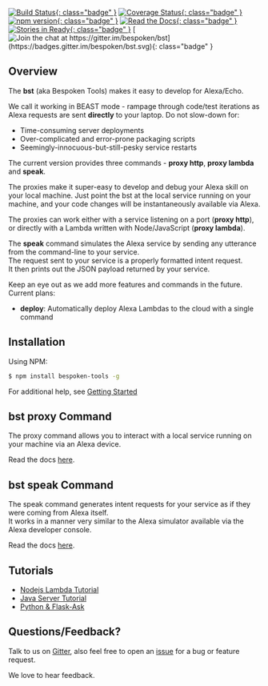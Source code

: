 [![Build Status](https://travis-ci.org/bespoken/bst.svg?branch=master){: class="badge" }](https://travis-ci.org/bespoken/bst) [![Coverage Status](https://coveralls.io/repos/github/bespoken/bst/badge.svg?branch=master){: class="badge" }](https://coveralls.io/github/bespoken/bst?branch=master) [![npm version](https://img.shields.io/npm/v/bespoken-tools.svg){: class="badge" }](https://www.npmjs.com/package/bespoken-tools) [![Read the Docs](https://img.shields.io/badge/docs-latest-brightgreen.svg?style=flat){: class="badge" }](http://docs.bespoken.tools/) [![Stories in Ready](https://badge.waffle.io/bespoken/bst.svg?label=ready&title=Ready){: class="badge" }](http://waffle.io/bespoken/bst) [![Join the chat at https://gitter.im/bespoken/bst](https://badges.gitter.im/bespoken/bst.svg){: class="badge" }](https://gitter.im/bespoken/bst?utm_source=badge&utm_medium=badge&utm_campaign=pr-badge&utm_content=badge)

## Overview
The **bst** (aka Bespoken Tools) makes it easy to develop for Alexa/Echo.  

We call it working in BEAST mode - rampage through code/test iterations as Alexa requests are sent **directly** to your laptop.
Do not slow-down for:  

* Time-consuming server deployments
* Over-complicated and error-prone packaging scripts
* Seemingly-innocuous-but-still-pesky service restarts

The current version provides three commands - **proxy http**, **proxy lambda** and **speak**.

The proxies make it super-easy to develop and debug your Alexa skill on your local machine.
Just point the bst at the local service running on your machine, and your code changes will be instantaneously available via Alexa.  

The proxies can work either with a service listening on a port (**proxy http**),  
or directly with a Lambda written with Node/JavaScript (**proxy lambda**).

The **speak** command simulates the Alexa service by sending any utterance from the command-line to your service.  
The request sent to your service is a properly formatted intent request.  
It then prints out the JSON payload returned by your service.

Keep an eye out as we add more features and commands in the future. Current plans:  
- **deploy**: Automatically deploy Alexa Lambdas to the cloud with a single command

## Installation

Using NPM:

```bash
$ npm install bespoken-tools -g
```

For additional help, see [Getting Started](/getting_started)

## bst proxy Command

The proxy command allows you to interact with a local service running on your machine via an Alexa device.  

Read the docs [here](/commands/proxy).

## bst speak Command

The speak command generates intent requests for your service as if they were coming from Alexa itself.  
It works in a manner very similar to the Alexa simulator available via the Alexa developer console.  

Read the docs [here](/commands/speak).

## Tutorials

* [Nodejs Lambda Tutorial](/tutorials/tutorial_lambda_nodejs)
* [Java Server Tutorial](/tutorials/tutorial_local_server_java)
* [Python & Flask-Ask](/tutorials/tutorial_flask_ask_python)

## Questions/Feedback?

Talk to us on [Gitter](https://gitter.im/bespoken/bst), also feel free to open an [issue](https://github.com/bespoken/bst/issues/new) for a bug or feature request.

We love to hear feedback.
